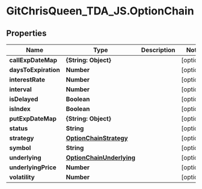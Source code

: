 # GitChrisQueen_TDA_JS.OptionChain

## Properties
Name | Type | Description | Notes
------------ | ------------- | ------------- | -------------
**callExpDateMap** | **{String: Object}** |  | [optional] 
**daysToExpiration** | **Number** |  | [optional] 
**interestRate** | **Number** |  | [optional] 
**interval** | **Number** |  | [optional] 
**isDelayed** | **Boolean** |  | [optional] 
**isIndex** | **Boolean** |  | [optional] 
**putExpDateMap** | **{String: Object}** |  | [optional] 
**status** | **String** |  | [optional] 
**strategy** | [**OptionChainStrategy**](OptionChainStrategy.md) |  | [optional] 
**symbol** | **String** |  | [optional] 
**underlying** | [**OptionChainUnderlying**](OptionChainUnderlying.md) |  | [optional] 
**underlyingPrice** | **Number** |  | [optional] 
**volatility** | **Number** |  | [optional] 


